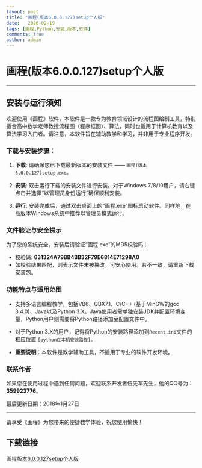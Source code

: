 ```yaml
---
layout: post
title: "画程(版本6.0.0.127)setup个人版"
date:   2020-02-19
tags: [画程,Python,安装,版本,软件]
comments: true
author: admin
---
```

# 画程(版本6.0.0.127)setup个人版

---

## 安装与运行须知

欢迎使用《画程》软件，本软件是一款专为教育领域设计的流程图绘制工具，特别适合高中数学老师教授流程图（程序框图）、算法，同时也适用于计算机教育以及算法学习入门者。请注意，本软件旨在辅助教学和学习，并非用于专业程序开发。

### 下载与安装步骤：

1. **下载**: 请确保您已下载最新版本的安装文件 —— `画程(版本6.0.0.127)setup.exe`。
   
2. **安装**: 双击运行下载的安装文件进行安装。对于Windows 7/8/10用户，请右键点击并选择“以管理员身份运行”确保顺利安装。

3. **运行**: 安装完成后，通过双击桌面上的“画程.exe”图标启动软件。同样地，在高版本Windows系统中推荐以管理员模式运行。

### 文件验证与安全提示

为了您的系统安全，安装后请验证“画程.exe”的MD5校验码：
- 校验码: **631324A79BB4BB32F79E6814E71298A0**
- 如校验结果匹配，则表示文件未被篡改，可安心使用。若不一致，请重新下载安装包。

### 功能特点与适用范围

- 支持多语言编程教学，包括VB6、QBX7.1、C/C++ (基于MinGW的gcc 3.4.0)、Java以及Python 3.X。Java使用者需单独安装JDK并配置环境变量，Python用户则需要将Python路径添加至配置文件中。
  
- 对于Python 3.X的用户，记得将Python的安装路径添加到`Recent.ini`文件的相应位置 `[python在本机安装路径]`。

- **重要说明**：本软件是教学辅助工具，不适用于专业的软件开发环境。

### 联系作者

如果您在使用过程中遇到任何问题，欢迎联系开发者伍先军先生，他的QQ号为：**359923776**。

最后更新日期：2018年1月27日

---

请享受《画程》为您带来的便捷教学体验，祝您使用愉快！

## 下载链接

[画程版本6.0.0.127setup个人版](https://pan.quark.cn/s/a7f8541a2cdb)